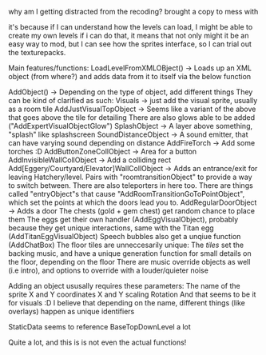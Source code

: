 why am I getting distracted from the recoding?
brought a copy to mess with

it's because if I can understand how the levels can load, I might be able to create my own levels
if i can do that, it means that not only might it be an easy way to mod, but I can see how the sprites interface, so I can trial out the texturepacks.

Main features/functions:
LoadLevelFromXMLOBject() -> Loads up an XML object (from where?) and adds data from it to itself via the below function

AddObject() -> Depending on the type of object, add different things
They can be kind of clarified as such:
Visuals -> just add the visual sprite, usually as a room tile
AddJustVisualTopObject -> Seems like a variant of the above that goes above the tile for detailing
There are also glows able to be added ("AddExpertVisualObjectGlow")
SplashObject -> A layer above something, "splash" like splashscreen
SoundDistanceObject -> A sound emitter, that can have varying sound depending on distance
AddFireTorch -> Add some torches :D
AddButtonZoneCollObject -> Area for a button
AddInvisibleWallCollObject -> Add a colliding rect
Add[Eggery/Courtyard/Elevator]WallCollObject -> Adds an entrance/exit for leaving Hatchery/level. Pairs with "roomtransitionObject" to provide a way to switch between. There are also teleporters in here too.
There are things called "entryObject"s that cause "AddRoomTransitionGoToPointObject", which set the points at which the doors lead you to.
AddRegularDoorObject -> Adds a door
The chests (gold + gem chest) get random chance to place them
The eggs get their own handler (AddEggVisualObject), probably because they get unique interactions, same with the Titan egg (AddTitanEggVisualObject)
Speech bubbles also get a unqiue function (AddChatBox)
The floor tiles are unneccesarily unique:
The *tiles* set the backing music, and have a unique generation function for small details on the floor, depending on the floor
There are music override objects as well (i.e intro), and options to override with a louder/quieter noise

Adding an object ususally requires these parameters:
The name of the sprite
X and Y coordinates
X and Y scaling
Rotation
And that seems to be it for visuals :D
I believe that depending on the name, different things (like overlays) happen as unique identifiers

StaticData seems to reference BaseTopDownLevel a lot

Quite a lot, and this is is not even the actual functions!


